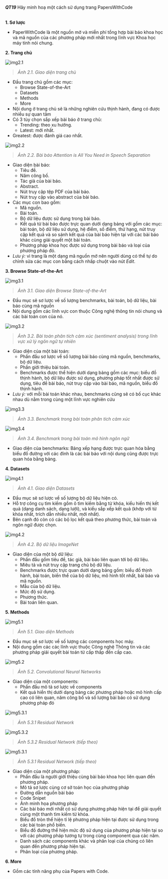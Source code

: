 ***QT19*** Hãy minh hoạ một cách sử dụng trang PapersWithCode <br/><br/>

**1. Sơ lược**

- PaperWithCode là một nguồn mở và miễn phí tổng hợp bài báo khoa học và mã nguồn của các phương pháp mới nhất trong lĩnh vực Khoa học máy tính nói chung.

**2. Trang chủ**

![img2.1](Week2/res/QT19_home.png)

> _Ảnh 2.1. Giao diện trang chủ_

- Đầu trang chủ gồm các mục:
  - Browse State-of-the-Art
  - Datasets
  - Methods
  - More
- Nội dung ở trang chủ sẽ là những nghiên cứu thịnh hành, đang có được nhiều sự quan tâm
- Có 3 tùy chọn sắp xếp bài báo ở trang chủ:
  - Trending: theo xu hướng.
  - Latest: mới nhất.
- Greatest: được đánh giá cao nhất.

![img2.2](Week2/res/QT19_pp.png)

> _Ảnh 2.2. Bài báo Attention is All You Need in Speech Separation_

- Giao diện bài báo:
  - Tiêu đề.
  - Năm công bố.
  - Tác giả của bài báo.
  - Abstract.
  - Nút truy cập tệp PDF của bài báo.
  - Nút truy cập vào abstract của bài báo.
- Các mục con bao gồm:
  - Mã nguồn.
  - Bài toán.
  - Bộ dữ liệu được sử dụng trong bài báo.
  - Kết quả từ bài báo được trực quan dưới dạng bảng với gồm các mục: bài toán, bộ dữ liệu sử dụng, hệ điểm, số điểm, thứ hạng, nút truy cập kết quả và so sánh kết quả của bài báo hiện tại với các bài báo khác cùng giải quyết một bài toán.
  - Phương pháp khoa học được sử dụng trong bài báo và loại của phương pháp đó.
- _Lưu ý:_ vì trang là một dạng mã nguồn mở nên người dùng có thể tự do chỉnh sửa các mục con bằng cách nhấp chuột vào nút _Edit_.

**3. Browse State-of-the-Art**

![img3.1](Week2/res/QT19_b_sota.png)

> _Ảnh 3.1. Giao diện Browse State-of-the-Art_

- Đầu mục sẽ sơ lược về số lượng benchmarks, bài toán, bộ dữ liệu, bài báo cùng mã nguồn
- Nội dung gồm các lĩnh vực con thuộc Công nghệ thông tin nói chung và các bài toán con của nó.

![img3.2](Week2/res/QT19_b_sota2.png)

> _Ảnh 3.2. Bài toán phân tích cảm xúc (sentiment analysis) trong lĩnh vực xử lý ngôn ngữ tự nhiên_

- Giao diện của một bài toán:
  - Phần đầu sơ lược về số lượng bài báo cùng mã nguồn, benchmarks, bộ dữ liệu.
  - Phần giới thiệu bài toán.
  - Benchmarks được thể hiện dưới dạng bảng gồm các mục: biểu đồ thịnh hành, bộ dữ liệu được sử dụng, phương pháp tốt nhất được sử dụng, tiêu đề bài báo, nút truy cập vào bài báo, mã nguồn, biểu đồ thịnh hành.
- _Lưu ý:_ với mỗi bài toán khác nhau, benchmarks cũng sẽ có bố cục khác nhau dù nằm trong cùng một lĩnh vực nghiên cứu

![img3.3](Week2/res/QT19_b_sota3.png)

> _Ảnh 3.3. Benchmark trong bài toán phân tích cảm xúc_

![img3.4](Week2/res/QT19_b_sota4.png)

> _Ảnh 3.4. Benchmark trong bài toán mô hình ngôn ngữ_

  - Giao diện của benchmarks: Bảng xếp hạng được trực quan hóa bằng biểu đồ đường với các đỉnh là các bài báo với nội dung cũng được trực quan hóa bằng bảng.

**4. Datasets**

![img4.1](Week2/res/QT19_d.png)

> _Ảnh 4.1. Giao diện Datasets_

- Đầu mục sẽ sơ lược về số lượng bộ dữ liệu hiện có.
- Hỗ trợ công cụ tìm kiếm gồm ô tìm kiếm bằng từ khóa, kiểu hiển thị kết quả (dạng danh sách, dạng lưới), và kiểu sắp xếp kết quả (khớp với từ khóa nhất, trích dẫn nhiều nhất, mới nhất).
- Bên cạnh đó còn có các bộ lọc kết quả theo phương thức, bài toán và ngôn ngữ được chọn.

![img4.2](Week2/res/QT19_d1.png)

> _Ảnh 4.2. Bộ dữ liệu ImageNet_

- Giao diện của một bộ dữ liệu:
  - Phần đầu gồm tiêu đề, tác giả, bài báo liên quan tới bộ dữ liệu.
  - Miêu tả và nút truy cập trang chủ bộ dữ liệu.
  - Benchmarks được trực quan dưới dạng bảng gồm: biểu đồ thịnh hành, bài toán, biến thể của bộ dữ liệu, mô hình tốt nhất, bài báo và mã nguồn.
  - Mẫu của bộ dữ liệu.
  - Mức độ sử dụng.
  - Phương thức.
  - Bài toán liên quan.

**5. Methods**

![img5.1](Week2/res/QT19_m.png)

> _Ảnh 5.1. Giao diện Methods_

- Đầu mục sẽ sơ lược về số lượng các components học máy.
- Nội dung gồm các các lĩnh vực thuộc Công nghệ Thông tin và các phương pháp giải quyết bài toán từ cấp thấp đến cấp cao.

![img5.2](Week2/res/QT19_m1.png)

> _Ảnh 5.2. Convolutional Neural Networks_

- Giao diện của một components:
  - Phần đầu mô tả sơ lược về components
  - Kết quả hiển thị dưới dạng bảng các phương pháp hoặc mô hình cấp cao có liên quan, năm công bố và số lượng bài báo có sử dụng phương pháp đó

![img5.3.1](Week2/res/QT19_m2.png)

> _Ảnh 5.3.1 Residual Network_

![img5.3.2](Week2/res/QT19_m3.png)

> _Ảnh 5.3.2 Residual Network (tiếp theo)_

![img5.3.1](Week2/res/QT19_m4.png)

> _Ảnh 5.3.1 Residual Network (tiếp theo)_

- Giao diện của một phương pháp:
  - Phần đầu là người giới thiệu cùng bài báo khoa học liên quan đến phương pháp.
  - Mô tả sơ lược cùng cơ sở toán học của phương pháp
  - Đường dẫn nguồn bài báo
  - Code Snipet
  - Ảnh minh họa phương pháp
  - Các bài báo mới nhất có sử dụng phương pháp hiện tại để giải quyết cùng một thanh tìm kiếm từ khóa.
  - Biểu đồ tròn thể hiện tỉ lệ phương pháp hiện tại được sử dụng trong các bài toán phổ biến.
  - Biểu đồ đường thể hiện mức độ sử dụng của phương pháp hiện tại so với các phương pháp tương tự trong cùng component qua các năm.
  - Danh sách các components khác và phân loại của chúng có liên quan đến phương pháp hiện tại.
  - Phân loại của phương pháp.

**6. More**

- Gồm các tính năng phụ của Papers with Code.
